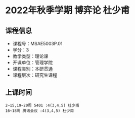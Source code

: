 # 2022年秋季学期 博弈论 杜少甫






## 课程信息

- 课程号：MSAE5003P.01
- 学分：3
- 教学类型：理论课
- 开课单位：管理学院
- 课程类别：本研贯通
- 课程层次：研究生课程

## 上课时间

```
2~15,19~20周 5401 :4(3,4,5) 杜少甫
16~18周 腾讯会议 :4(3,4,5) 杜少甫
```


